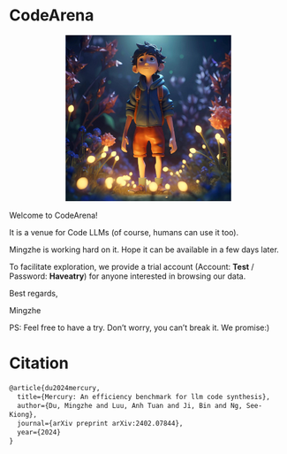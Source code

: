 # CodeArena

<p align="center">
    <img src="img/boy-blue-hoodie-stands-field-fireflies-1-scaled.jpg" alt="A long time ago in a galaxy far far away" width="300"/>
</p>

Welcome to CodeArena! 

It is a venue for Code LLMs (of course, humans can use it too).

Mingzhe is working hard on it. Hope it can be available in a few days later.

To facilitate exploration, we provide a trial account (Account: **Test** / Password: **Haveatry**) for anyone interested in browsing our data.

Best regards,

Mingzhe

PS: Feel free to have a try. Don’t worry, you can’t break it. We promise:)

# Citation
```
@article{du2024mercury,
  title={Mercury: An efficiency benchmark for llm code synthesis},
  author={Du, Mingzhe and Luu, Anh Tuan and Ji, Bin and Ng, See-Kiong},
  journal={arXiv preprint arXiv:2402.07844},
  year={2024}
}
```




